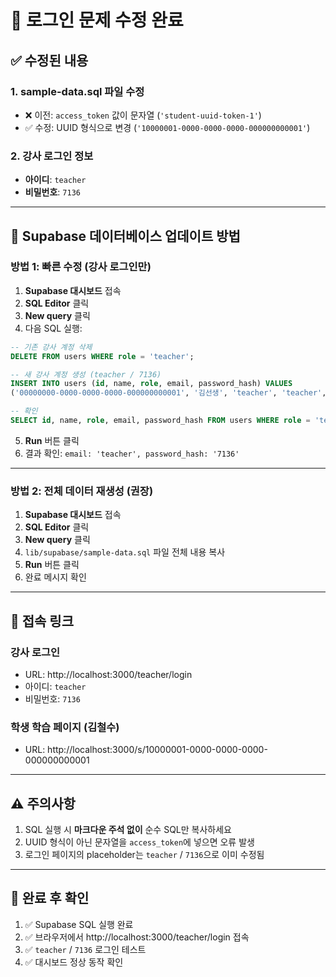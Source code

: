 # 🔧 로그인 문제 수정 완료

## ✅ 수정된 내용

### 1. **sample-data.sql 파일 수정**
- ❌ 이전: `access_token` 값이 문자열 (`'student-uuid-token-1'`)
- ✅ 수정: UUID 형식으로 변경 (`'10000001-0000-0000-0000-000000000001'`)

### 2. **강사 로그인 정보**
- **아이디**: `teacher`
- **비밀번호**: `7136`

---

## 🚀 Supabase 데이터베이스 업데이트 방법

### 방법 1: 빠른 수정 (강사 로그인만)

1. **Supabase 대시보드** 접속
2. **SQL Editor** 클릭
3. **New query** 클릭
4. 다음 SQL 실행:

```sql
-- 기존 강사 계정 삭제
DELETE FROM users WHERE role = 'teacher';

-- 새 강사 계정 생성 (teacher / 7136)
INSERT INTO users (id, name, role, email, password_hash) VALUES
('00000000-0000-0000-0000-000000000001', '김선생', 'teacher', 'teacher', '7136');

-- 확인
SELECT id, name, role, email, password_hash FROM users WHERE role = 'teacher';
```

5. **Run** 버튼 클릭
6. 결과 확인: `email: 'teacher', password_hash: '7136'`

---

### 방법 2: 전체 데이터 재생성 (권장)

1. **Supabase 대시보드** 접속
2. **SQL Editor** 클릭
3. **New query** 클릭
4. `lib/supabase/sample-data.sql` 파일 전체 내용 복사
5. **Run** 버튼 클릭
6. 완료 메시지 확인

---

## 🔗 접속 링크

### 강사 로그인
- URL: http://localhost:3000/teacher/login
- 아이디: `teacher`
- 비밀번호: `7136`

### 학생 학습 페이지 (김철수)
- URL: http://localhost:3000/s/10000001-0000-0000-0000-000000000001

---

## ⚠️ 주의사항

1. SQL 실행 시 **마크다운 주석 없이** 순수 SQL만 복사하세요
2. UUID 형식이 아닌 문자열을 `access_token`에 넣으면 오류 발생
3. 로그인 페이지의 placeholder는 `teacher` / `7136`으로 이미 수정됨

---

## 🎉 완료 후 확인

1. ✅ Supabase SQL 실행 완료
2. ✅ 브라우저에서 http://localhost:3000/teacher/login 접속
3. ✅ `teacher` / `7136` 로그인 테스트
4. ✅ 대시보드 정상 동작 확인

